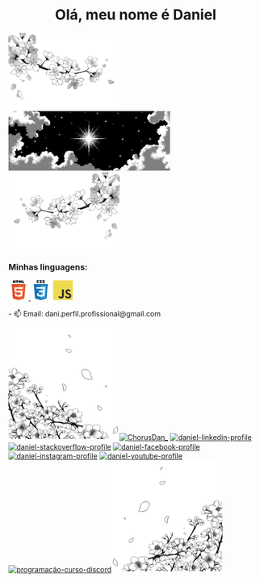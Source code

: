 <h1 align="center">Olá, meu nome é Daniel</h1>

<img width="220px" heigth="200px" src="https://github.com/Stilyx/Readme-images/blob/main/header-left-flower.png" /><img width="320px" heigth="400px" src="https://github.com/Stilyx/Readme-images/blob/main/star.png" /><img width="220px" heigth="200px" src="https://github.com/Stilyx/Readme-images/blob/main/header-right-flower.png" />



<h3>
  Minhas linguagens:
  </h3>
  <p align="left"> <a href="https://getbootstrap.com/" target="_blank" rel="noreferrer">
  <img src="https://raw.githubusercontent.com/devicons/devicon/master/icons/html5/html5-original-wordmark.svg" alt="html5" width="40" height="40"/> </a> <a href="https://developer.mozilla.org/en-US/docs/Web/JavaScript" target="_blank" rel="noreferrer">
  <a href="https://www.w3schools.com/css/" target="_blank" rel="noreferrer"> <img src="https://raw.githubusercontent.com/devicons/devicon/master/icons/css3/css3-original-wordmark.svg" alt="css3" width="40" height="40"/></a> <a href="https://www.w3.org/html/" target="_blank" rel="noreferrer"><img src="https://raw.githubusercontent.com/devicons/devicon/master/icons/javascript/javascript-original.svg" alt="javascript" width="40" height="40"/> </a> 
<p>
- 📫 Email: dani.perfil.profissional@gmail.com
<p>

<img width="220px" heigth="200px" src="https://github.com/Stilyx/Readme-images/blob/main/footer-left-flower.png" /><a href="https://twitter.com/ChorusDan" target="_blank"><img align="center" src="https://raw.githubusercontent.com/rahuldkjain/github-profile-readme-generator/master/src/images/icons/Social/twitter.svg" alt="ChorusDan_" height="30" width="40px" /></a>
<a href="https://www.linkedin.com/in/daniel-nunes-963333239/" target="blank"><img align="center" src="https://raw.githubusercontent.com/rahuldkjain/github-profile-readme-generator/master/src/images/icons/Social/linked-in-alt.svg" alt="daniel-linkedin-profile" height="30" width="40px" /></a>
<a href="#########" target="blank"><img align="center" src="https://raw.githubusercontent.com/rahuldkjain/github-profile-readme-generator/master/src/images/icons/Social/stack-overflow.svg" alt="daniel-stackoverflow-profile" height="30" width="45px" /></a>
<a href="https://www.facebook.com/profile.php?viewas=100000686899395&id=100009231604628" target="blank"><img align="center" src="https://raw.githubusercontent.com/rahuldkjain/github-profile-readme-generator/master/src/images/icons/Social/facebook.svg" alt="daniel-facebook-profile" height="30" width="45px" /></a>
<a href="https://www.instagram.com/?theme=dark" target="blank"><img align="center" src="https://raw.githubusercontent.com/rahuldkjain/github-profile-readme-generator/master/src/images/icons/Social/instagram.svg" alt="daniel-instagram-profile" height="30" width="45px" /></a>
<a href="https://www.youtube.com/channel/UC_fpOX6KLDpRHScUEzzUe8A" target="blank"><img align="center" src="https://raw.githubusercontent.com/rahuldkjain/github-profile-readme-generator/master/src/images/icons/Social/youtube.svg" alt="daniel-youtube-profile" height="30" width="45px" /></a>
<a href="https://discord.gg/VR7f5jQY9N" target="_blank"><img align="center" src="https://raw.githubusercontent.com/rahuldkjain/github-profile-readme-generator/master/src/images/icons/Social/discord.svg" alt="programação-curso-discord" height="30" width="45px" /></a><img width="220px" heigth="200px" src="https://github.com/Stilyx/Readme-images/blob/main/footer-right-flower.png" />




<!--
**Stilyx/Stilyx** is a ✨ _special_ ✨ repository because its `README.md` (this file) appears on your GitHub profile.

320px

Here are some ideas to get you started:

- 🔭 I’m currently working on ...
- 🌱 I’m currently learning ...
- 👯 I’m looking to collaborate on ...
- 🤔 I’m looking for help with ...
- 💬 Ask me about ...
- 📫 How to reach me: ...
- 😄 Pronouns: ...
- ⚡ Fun fact: ...
-->
